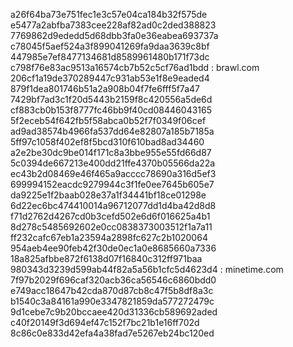 a26f64ba73e751fec1e3c57e04ca184b32f575de
e5477a2abfba7383cee228af82ad0c2ded388823
7769862d9ededd5d68dbb3fa0e36eabea693737a
c78045f5aef524a3f899041269fa9daa3639c8bf
447985e7ef8477134681d8589961480b171f73dc
c798f76e83ac9513a16574cb7b52c5cf76ad1bdd : brawl.com
206cf1a19de370289447c931ab53e1f8e9eaded4
879f1dea801746b51a2a908b04f7fe6fff5f7a47
7429bf7ad3c1f20d5443b2159f8c420556a5de6d
cf883cb0b153f8777fc46bb9f40cd08446043165
5f2eceb54f642fb5f58abca0b52f7f0349f06cef
ad9ad38574b4966fa537dd64e82807a185b7185a
5ff97c1058f402ef8f5bcd310f610bad8ad34460
a2e2be30dc9be014f171c8a3bbe955e55fd66d87
5c0394de667213e400dd21ffe4370b05566da22a
ec43b2d08469e46f465a9acccc78690a316d5ef3
699994152eacdc9279944c3f1fe0ee7645b605e7
da9225e1f2baab028e37a1f34441bf18ce01298e
6d22ec6bc474410014a96712077dd1d4ba42d8d8
f71d2762d4267cd0b3cefd502e6d6f016625a4b1
8d278c5485692602e0cc0838373003512f1a7a11
ff232cafc67eb1a23594a2898fc627c2b1020064
954aeb4ee90feb42f30de0ec1a0e8685660a7336
18a825afbbe872f6138d07f16840c312ff971baa
980343d3239d599ab44f82a5a56b1cfc5d4623d4 : minetime.com
7f97b2029f696caf320acb36ca56546c6860bdd0
e749acc18647b42cda870d87cb8c47f5b8df8a3c
b1540c3a84161a990e3347821859da577272479c
9d1cebe7c9b20bccaee420d31336cb589692aded
c40f20149f3d694ef47c152f7bc21b1e16ff702d
8c86c0e833d42efa4a38fad7e5267eb24bc120ed